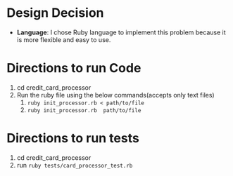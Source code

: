 Design Decision
=================

- **Language**: I chose Ruby language to implement this problem because it is more flexible and easy to use.

Directions to run Code
=================

1. cd credit_card_processor
2. Run the ruby file using the below commands(accepts only text files)
    1. `ruby init_processor.rb < path/to/file`
    2. `ruby init_processor.rb  path/to/file` 
    

Directions to run tests
================= 

1. cd credit_card_processor
2. run `ruby tests/card_processor_test.rb`  